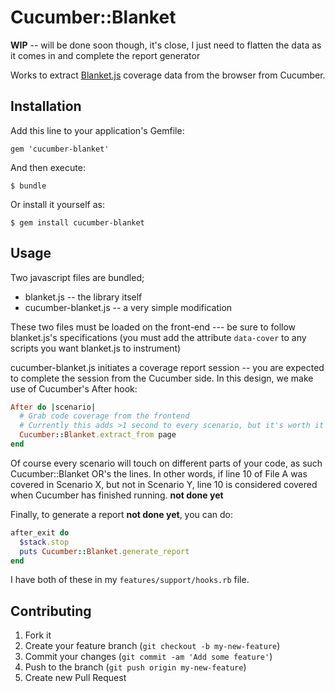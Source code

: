 # Cucumber::Blanket

**WIP** -- will be done soon though, it's close, I just need to flatten
the data as it comes in and complete the report generator

Works to extract [Blanket.js](https://github.com/alex-seville/blanket) coverage data 
from the browser from Cucumber.

## Installation

Add this line to your application's Gemfile:

    gem 'cucumber-blanket'

And then execute:

    $ bundle

Or install it yourself as:

    $ gem install cucumber-blanket

## Usage

Two javascript files are bundled;
* blanket.js -- the library itself
* cucumber-blanket.js -- a very simple modification

These two files must be loaded on the front-end --- be sure to follow
blanket.js's specifications (you must add the attribute `data-cover` to
any scripts you want blanket.js to instrument)

cucumber-blanket.js initiates a coverage report session -- you are
expected to complete the session from the Cucumber side. In this design,
we make use of Cucumber's After hook: 

```ruby
After do |scenario|
  # Grab code coverage from the frontend
  # Currently this adds >1 second to every scenario, but it's worth it
  Cucumber::Blanket.extract_from page
end
```

Of course every scenario will touch on different parts of your code, as
such Cucumber::Blanket OR's the lines. In other words, if line 10 of
File A was covered in Scenario X, but not in Scenario Y, line 10 is
considered covered when Cucumber has finished running. **not done yet**

Finally, to generate a report **not done yet**, you can do:

```ruby
after_exit do
  $stack.stop
  puts Cucumber::Blanket.generate_report
end
```

I have both of these in my `features/support/hooks.rb` file.

## Contributing

1. Fork it
2. Create your feature branch (`git checkout -b my-new-feature`)
3. Commit your changes (`git commit -am 'Add some feature'`)
4. Push to the branch (`git push origin my-new-feature`)
5. Create new Pull Request
